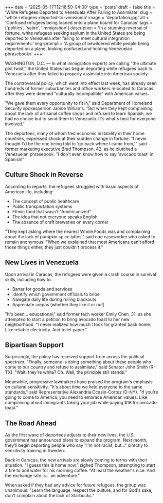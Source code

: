 +++
date = '2025-05-17T12:16:50-04:00'
type = 'posts'
draft = false
title = 'White Refugees Deported to Venezuela After Failing to Assimilate'
slug = 'white-refugees-deported-to-venezuela'
image = 'deportation.jpg'
alt = 'Confused refugees being loaded onto a plane bound for Caracas'
tags = ['politics', 'satire', 'immigration']
description = 'In a stunning reversal of fortune, white refugees seeking asylum in the United States are being deported to Venezuela after failing to meet cultural integration requirements.'
img-prompt = 'A group of bewildered white people being deported on a plane, looking confused and holding Venezuelan phrasebooks'
+++

WASHINGTON, D.C. — In what immigration experts are calling "the ultimate plot twist," the United States has begun deporting white refugees back to Venezuela after they failed to properly assimilate into American society.

The controversial policy, which went into effect last week, has already seen hundreds of former suburbanites and office workers relocated to Caracas after they were deemed "culturally incompatible" with American values.

"We gave them every opportunity to fit in," said Department of Homeland Security spokesperson Janice Williams. "But when they kept complaining about the lack of artisanal coffee shops and refused to learn Spanish, we had no choice but to send them to Venezuela. It's what's best for everyone involved."

The deportees, many of whom fled economic instability in their home countries, expressed shock at their sudden change in fortune. "I never thought I'd be the one being told to 'go back where I came from,'" said former marketing executive Brad Thompson, 42, as he clutched a Venezuelan phrasebook. "I don't even know how to say 'avocado toast' in Spanish!"

## Culture Shock in Reverse

According to reports, the refugees struggled with basic aspects of American life, including:

* The concept of public healthcare
* Public transportation systems
* Ethnic food that wasn't "Americanized"
* The idea that not everyone speaks English
* The absence of craft breweries on every corner

"They kept asking where the nearest Whole Foods was and complaining about the lack of pumpkin spice lattes," said one caseworker who asked to remain anonymous. "When we explained that most Americans can't afford those things either, they just couldn't process it."

## New Lives in Venezuela

Upon arrival in Caracas, the refugees were given a crash course in survival skills, including how to:

- Barter for goods and services
- Identify which government officials to bribe
- Navigate daily life during rolling blackouts
- Appreciate arepas (whether they like it or not)

"It's been... educational," said former tech worker Emily Chen, 31, as she attempted to start a petition to bring avocado toast to her new neighborhood. "I never realized how much I took for granted back home. Like reliable electricity. And toilet paper."

## Bipartisan Support

Surprisingly, the policy has received support from across the political spectrum. "Finally, someone is doing something about these people who come to our country and refuse to assimilate," said Senator John Smith (R-TX). "Wait, they're white? Oh. Well, the principle still stands."

Meanwhile, progressive lawmakers have praised the program's emphasis on cultural sensitivity. "It's about time we held everyone to the same standards," said Representative Alexandria Ocasio-Cortez (D-NY). "If you're going to come to America, you need to embrace American values. Like complaining about immigrants taking your job while paying $18 for avocado toast."

## The Road Ahead

As the first wave of deportees adjusts to their new lives, the U.S. government has announced plans to expand the program. Next month, they'll begin deporting people who say "I'm not racist, but..." directly to sensitivity training in Sweden.

Back in Caracas, the new arrivals are slowly coming to terms with their situation. "I guess this is home now," sighed Thompson, attempting to start a fire to boil water for his morning coffee. "At least the weather's nice. And the exchange rate is... an adventure."

When asked if they had any advice for future refugees, the group was unanimous: "Learn the language, respect the culture, and for God's sake, don't complain about the lack of Starbucks."

